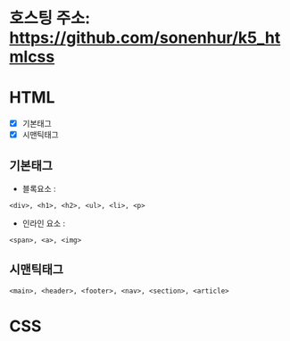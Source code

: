 # 호스팅 주소: https://github.com/sonenhur/k5_htmlcss

# HTML
- [x] 기본태그
- [x] 시맨틱태그

## 기본태그
+ 블록요소 :
```
<div>, <h1>, <h2>, <ul>, <li>, <p>
```
+ 인라인 요소 :
```
<span>, <a>, <img>
```
## 시맨틱태그
```
<main>, <header>, <footer>, <nav>, <section>, <article>
```
# CSS